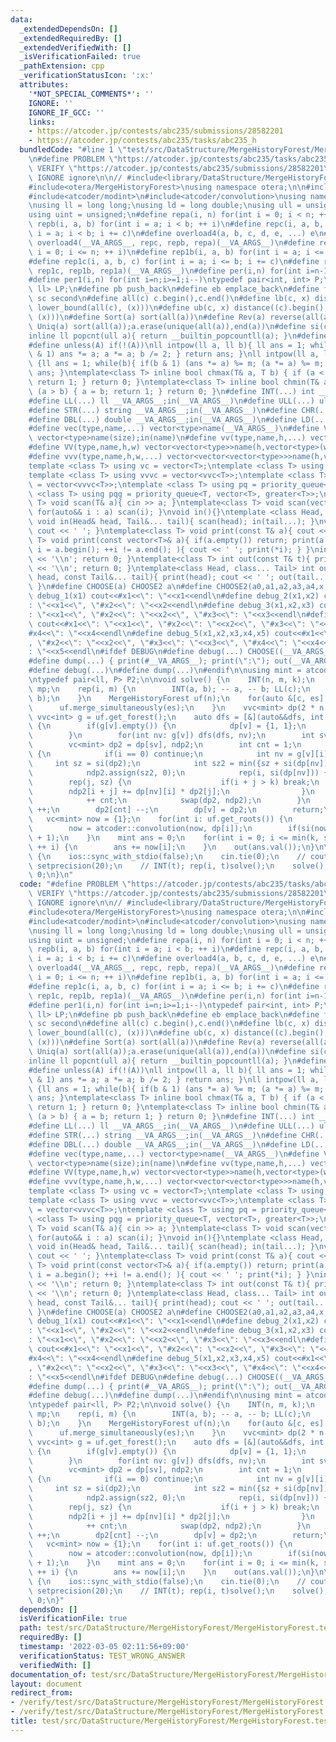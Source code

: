 ```yaml
---
data:
  _extendedDependsOn: []
  _extendedRequiredBy: []
  _extendedVerifiedWith: []
  _isVerificationFailed: true
  _pathExtension: cpp
  _verificationStatusIcon: ':x:'
  attributes:
    '*NOT_SPECIAL_COMMENTS*': ''
    IGNORE: ''
    IGNORE_IF_GCC: ''
    links:
    - https://atcoder.jp/contests/abc235/submissions/28582201
    - https://atcoder.jp/contests/abc235/tasks/abc235_h
  bundledCode: "#line 1 \"test/src/DataStructure/MergeHistoryForest/MergeHistoryForest.test.cpp\"\
    \n#define PROBLEM \"https://atcoder.jp/contests/abc235/tasks/abc235_h\"\n#define\
    \ VERIFY \"https://atcoder.jp/contests/abc235/submissions/28582201\"\n#define\
    \ IGNORE ignore\n\n// #include<library/DataStructure/MergeHistoryForest.hpp>\n\
    #include<otera/MergeHistoryForest>\nusing namespace otera;\n\n#include<bits/stdc++.h>\n\
    #include<atcoder/modint>\n#include<atcoder/convolution>\nusing namespace std;\n\
    \nusing ll = long long;\nusing ld = long double;\nusing ull = unsigned long long;\n\
    using uint = unsigned;\n#define repa(i, n) for(int i = 0; i < n; ++ i)\n#define\
    \ repb(i, a, b) for(int i = a; i < b; ++ i)\n#define repc(i, a, b, c) for(int\
    \ i = a; i < b; i += c)\n#define overload4(a, b, c, d, e, ...) e\n#define rep(...)\
    \ overload4(__VA_ARGS__, repc, repb, repa)(__VA_ARGS__)\n#define rep1a(i, n) for(int\
    \ i = 0; i <= n; ++ i)\n#define rep1b(i, a, b) for(int i = a; i <= b; ++ i)\n\
    #define rep1c(i, a, b, c) for(int i = a; i <= b; i += c)\n#define rep1(...) overload4(__VA_ARGS__,\
    \ rep1c, rep1b, rep1a)(__VA_ARGS__)\n#define per(i,n) for(int i=n-1;i>=0;i--)\n\
    #define per1(i,n) for(int i=n;i>=1;i--)\ntypedef pair<int, int> P;\ntypedef pair<ll,\
    \ ll> LP;\n#define pb push_back\n#define eb emplace_back\n#define fr first\n#define\
    \ sc second\n#define all(c) c.begin(),c.end()\n#define lb(c, x) distance((c).begin(),\
    \ lower_bound(all(c), (x)))\n#define ub(c, x) distance((c).begin(), upper_bound(all(c),\
    \ (x)))\n#define Sort(a) sort(all(a))\n#define Rev(a) reverse(all(a))\n#define\
    \ Uniq(a) sort(all(a));a.erase(unique(all(a)),end(a))\n#define si(c) (int)(c).size()\n\
    inline ll popcnt(ull a){ return __builtin_popcountll(a); }\n#define tpow(n) (1LL<<(n))\n\
    #define unless(A) if(!(A))\nll intpow(ll a, ll b){ ll ans = 1; while(b){ if(b\
    \ & 1) ans *= a; a *= a; b /= 2; } return ans; }\nll intpow(ll a, ll b, ll m)\
    \ {ll ans = 1; while(b){ if(b & 1) (ans *= a) %= m; (a *= a) %= m; b /= 2; } return\
    \ ans; }\ntemplate<class T> inline bool chmax(T& a, T b) { if (a < b) { a = b;\
    \ return 1; } return 0; }\ntemplate<class T> inline bool chmin(T& a, T b) { if\
    \ (a > b) { a = b; return 1; } return 0; }\n#define INT(...) int __VA_ARGS__;in(__VA_ARGS__)\n\
    #define LL(...) ll __VA_ARGS__;in(__VA_ARGS__)\n#define ULL(...) ull __VA_ARGS__;in(__VA_ARGS__)\n\
    #define STR(...) string __VA_ARGS__;in(__VA_ARGS__)\n#define CHR(...) char __VA_ARGS__;in(__VA_ARGS__)\n\
    #define DBL(...) double __VA_ARGS__;in(__VA_ARGS__)\n#define LD(...) ld __VA_ARGS__;in(__VA_ARGS__)\n\
    #define vec(type,name,...) vector<type>name(__VA_ARGS__)\n#define VEC(type,name,size)\
    \ vector<type>name(size);in(name)\n#define vv(type,name,h,...) vector<vector<type>>name(h,vector<type>(__VA_ARGS__))\n\
    #define VV(type,name,h,w) vector<vector<type>>name(h,vector<type>(w));in(name)\n\
    #define vvv(type,name,h,w,...) vector<vector<vector<type>>>name(h,vector<vector<type>>(w,vector<type>(__VA_ARGS__)))\n\
    template <class T> using vc = vector<T>;\ntemplate <class T> using vvc = vector<vc<T>>;\n\
    template <class T> using vvvc = vector<vvc<T>>;\ntemplate <class T> using vvvvc\
    \ = vector<vvvc<T>>;\ntemplate <class T> using pq = priority_queue<T>;\ntemplate\
    \ <class T> using pqg = priority_queue<T, vector<T>, greater<T>>;\ntemplate<class\
    \ T> void scan(T& a){ cin >> a; }\ntemplate<class T> void scan(vector<T>& a){\
    \ for(auto&& i : a) scan(i); }\nvoid in(){}\ntemplate <class Head, class... Tail>\
    \ void in(Head& head, Tail&... tail){ scan(head); in(tail...); }\nvoid print(){\
    \ cout << ' '; }\ntemplate<class T> void print(const T& a){ cout << a; }\ntemplate<class\
    \ T> void print(const vector<T>& a){ if(a.empty()) return; print(a[0]); for(auto\
    \ i = a.begin(); ++i != a.end(); ){ cout << ' '; print(*i); } }\nint out(){ cout\
    \ << '\\n'; return 0; }\ntemplate<class T> int out(const T& t){ print(t); cout\
    \ << '\\n'; return 0; }\ntemplate<class Head, class... Tail> int out(const Head&\
    \ head, const Tail&... tail){ print(head); cout << ' '; out(tail...); return 0;\
    \ }\n#define CHOOSE(a) CHOOSE2 a\n#define CHOOSE2(a0,a1,a2,a3,a4,x,...) x\n#define\
    \ debug_1(x1) cout<<#x1<<\": \"<<x1<<endl\n#define debug_2(x1,x2) cout<<#x1<<\"\
    : \"<<x1<<\", \"#x2<<\": \"<<x2<<endl\n#define debug_3(x1,x2,x3) cout<<#x1<<\"\
    : \"<<x1<<\", \"#x2<<\": \"<<x2<<\", \"#x3<<\": \"<<x3<<endl\n#define debug_4(x1,x2,x3,x4)\
    \ cout<<#x1<<\": \"<<x1<<\", \"#x2<<\": \"<<x2<<\", \"#x3<<\": \"<<x3<<\", \"\
    #x4<<\": \"<<x4<<endl\n#define debug_5(x1,x2,x3,x4,x5) cout<<#x1<<\": \"<<x1<<\"\
    , \"#x2<<\": \"<<x2<<\", \"#x3<<\": \"<<x3<<\", \"#x4<<\": \"<<x4<<\", \"#x5<<\"\
    : \"<<x5<<endl\n#ifdef DEBUG\n#define debug(...) CHOOSE((__VA_ARGS__,debug_5,debug_4,debug_3,debug_2,debug_1,~))(__VA_ARGS__)\n\
    #define dump(...) { print(#__VA_ARGS__); print(\":\"); out(__VA_ARGS__); }\n#else\n\
    #define debug(...)\n#define dump(...)\n#endif\n\nusing mint = atcoder::modint998244353;\n\
    \ntypedef pair<ll, P> P2;\n\nvoid solve() {\n    INT(n, m, k);\n    map<int, vc<P>>\
    \ mp;\n    rep(i, m) {\n        INT(a, b); -- a, -- b; LL(c);\n        mp[c].eb(a,\
    \ b);\n    }\n    MergeHistoryForest uf(n);\n    for(auto &[c, es]: mp) {\n  \
    \      uf.merge_simultaneously(es);\n    }\n    vvc<mint> dp(2 * n - 1);\n   \
    \ vvc<int> g = uf.get_forest();\n    auto dfs = [&](auto&&dfs, int v) -> void\
    \ {\n        if(g[v].empty()) {\n            dp[v] = {1, 1};\n            return;\n\
    \        }\n        for(int nv: g[v]) dfs(dfs, nv);\n        int sv = g[v][0];\n\
    \        vc<mint> dp2 = dp[sv], ndp2;\n        int cnt = 1;\n        rep(i, si(g[v]))\
    \ {\n            if(i == 0) continue;\n            int nv = g[v][i];\n       \
    \     int sz = si(dp2);\n            int sz2 = min({sz + si(dp[nv]) - 1, k + 1});\n\
    \            ndp2.assign(sz2, 0);\n            rep(i, si(dp[nv])) {\n        \
    \        rep(j, sz) {\n                    if(i + j > k) break;\n            \
    \        ndp2[i + j] += dp[nv][i] * dp2[j];\n                }\n            }\n\
    \            ++ cnt;\n            swap(dp2, ndp2);\n        }\n        dp2[1]\
    \ ++;\n        dp2[cnt] --;\n        dp[v] = dp2;\n        return;\n    };\n \
    \   vc<mint> now = {1};\n    for(int i: uf.get_roots()) {\n        dfs(dfs, i);\n\
    \        now = atcoder::convolution(now, dp[i]);\n        if(si(now) > k) now.resize(k\
    \ + 1);\n    }\n    mint ans = 0;\n    for(int i = 0; i <= min(k, si(now) - 1);\
    \ ++ i) {\n        ans += now[i];\n    }\n    out(ans.val());\n}\n\nsigned main()\
    \ {\n    ios::sync_with_stdio(false);\n    cin.tie(0);\n    // cout << fixed <<\
    \ setprecision(20);\n    // INT(t); rep(i, t)solve();\n    solve();\n    return\
    \ 0;\n}\n"
  code: "#define PROBLEM \"https://atcoder.jp/contests/abc235/tasks/abc235_h\"\n#define\
    \ VERIFY \"https://atcoder.jp/contests/abc235/submissions/28582201\"\n#define\
    \ IGNORE ignore\n\n// #include<library/DataStructure/MergeHistoryForest.hpp>\n\
    #include<otera/MergeHistoryForest>\nusing namespace otera;\n\n#include<bits/stdc++.h>\n\
    #include<atcoder/modint>\n#include<atcoder/convolution>\nusing namespace std;\n\
    \nusing ll = long long;\nusing ld = long double;\nusing ull = unsigned long long;\n\
    using uint = unsigned;\n#define repa(i, n) for(int i = 0; i < n; ++ i)\n#define\
    \ repb(i, a, b) for(int i = a; i < b; ++ i)\n#define repc(i, a, b, c) for(int\
    \ i = a; i < b; i += c)\n#define overload4(a, b, c, d, e, ...) e\n#define rep(...)\
    \ overload4(__VA_ARGS__, repc, repb, repa)(__VA_ARGS__)\n#define rep1a(i, n) for(int\
    \ i = 0; i <= n; ++ i)\n#define rep1b(i, a, b) for(int i = a; i <= b; ++ i)\n\
    #define rep1c(i, a, b, c) for(int i = a; i <= b; i += c)\n#define rep1(...) overload4(__VA_ARGS__,\
    \ rep1c, rep1b, rep1a)(__VA_ARGS__)\n#define per(i,n) for(int i=n-1;i>=0;i--)\n\
    #define per1(i,n) for(int i=n;i>=1;i--)\ntypedef pair<int, int> P;\ntypedef pair<ll,\
    \ ll> LP;\n#define pb push_back\n#define eb emplace_back\n#define fr first\n#define\
    \ sc second\n#define all(c) c.begin(),c.end()\n#define lb(c, x) distance((c).begin(),\
    \ lower_bound(all(c), (x)))\n#define ub(c, x) distance((c).begin(), upper_bound(all(c),\
    \ (x)))\n#define Sort(a) sort(all(a))\n#define Rev(a) reverse(all(a))\n#define\
    \ Uniq(a) sort(all(a));a.erase(unique(all(a)),end(a))\n#define si(c) (int)(c).size()\n\
    inline ll popcnt(ull a){ return __builtin_popcountll(a); }\n#define tpow(n) (1LL<<(n))\n\
    #define unless(A) if(!(A))\nll intpow(ll a, ll b){ ll ans = 1; while(b){ if(b\
    \ & 1) ans *= a; a *= a; b /= 2; } return ans; }\nll intpow(ll a, ll b, ll m)\
    \ {ll ans = 1; while(b){ if(b & 1) (ans *= a) %= m; (a *= a) %= m; b /= 2; } return\
    \ ans; }\ntemplate<class T> inline bool chmax(T& a, T b) { if (a < b) { a = b;\
    \ return 1; } return 0; }\ntemplate<class T> inline bool chmin(T& a, T b) { if\
    \ (a > b) { a = b; return 1; } return 0; }\n#define INT(...) int __VA_ARGS__;in(__VA_ARGS__)\n\
    #define LL(...) ll __VA_ARGS__;in(__VA_ARGS__)\n#define ULL(...) ull __VA_ARGS__;in(__VA_ARGS__)\n\
    #define STR(...) string __VA_ARGS__;in(__VA_ARGS__)\n#define CHR(...) char __VA_ARGS__;in(__VA_ARGS__)\n\
    #define DBL(...) double __VA_ARGS__;in(__VA_ARGS__)\n#define LD(...) ld __VA_ARGS__;in(__VA_ARGS__)\n\
    #define vec(type,name,...) vector<type>name(__VA_ARGS__)\n#define VEC(type,name,size)\
    \ vector<type>name(size);in(name)\n#define vv(type,name,h,...) vector<vector<type>>name(h,vector<type>(__VA_ARGS__))\n\
    #define VV(type,name,h,w) vector<vector<type>>name(h,vector<type>(w));in(name)\n\
    #define vvv(type,name,h,w,...) vector<vector<vector<type>>>name(h,vector<vector<type>>(w,vector<type>(__VA_ARGS__)))\n\
    template <class T> using vc = vector<T>;\ntemplate <class T> using vvc = vector<vc<T>>;\n\
    template <class T> using vvvc = vector<vvc<T>>;\ntemplate <class T> using vvvvc\
    \ = vector<vvvc<T>>;\ntemplate <class T> using pq = priority_queue<T>;\ntemplate\
    \ <class T> using pqg = priority_queue<T, vector<T>, greater<T>>;\ntemplate<class\
    \ T> void scan(T& a){ cin >> a; }\ntemplate<class T> void scan(vector<T>& a){\
    \ for(auto&& i : a) scan(i); }\nvoid in(){}\ntemplate <class Head, class... Tail>\
    \ void in(Head& head, Tail&... tail){ scan(head); in(tail...); }\nvoid print(){\
    \ cout << ' '; }\ntemplate<class T> void print(const T& a){ cout << a; }\ntemplate<class\
    \ T> void print(const vector<T>& a){ if(a.empty()) return; print(a[0]); for(auto\
    \ i = a.begin(); ++i != a.end(); ){ cout << ' '; print(*i); } }\nint out(){ cout\
    \ << '\\n'; return 0; }\ntemplate<class T> int out(const T& t){ print(t); cout\
    \ << '\\n'; return 0; }\ntemplate<class Head, class... Tail> int out(const Head&\
    \ head, const Tail&... tail){ print(head); cout << ' '; out(tail...); return 0;\
    \ }\n#define CHOOSE(a) CHOOSE2 a\n#define CHOOSE2(a0,a1,a2,a3,a4,x,...) x\n#define\
    \ debug_1(x1) cout<<#x1<<\": \"<<x1<<endl\n#define debug_2(x1,x2) cout<<#x1<<\"\
    : \"<<x1<<\", \"#x2<<\": \"<<x2<<endl\n#define debug_3(x1,x2,x3) cout<<#x1<<\"\
    : \"<<x1<<\", \"#x2<<\": \"<<x2<<\", \"#x3<<\": \"<<x3<<endl\n#define debug_4(x1,x2,x3,x4)\
    \ cout<<#x1<<\": \"<<x1<<\", \"#x2<<\": \"<<x2<<\", \"#x3<<\": \"<<x3<<\", \"\
    #x4<<\": \"<<x4<<endl\n#define debug_5(x1,x2,x3,x4,x5) cout<<#x1<<\": \"<<x1<<\"\
    , \"#x2<<\": \"<<x2<<\", \"#x3<<\": \"<<x3<<\", \"#x4<<\": \"<<x4<<\", \"#x5<<\"\
    : \"<<x5<<endl\n#ifdef DEBUG\n#define debug(...) CHOOSE((__VA_ARGS__,debug_5,debug_4,debug_3,debug_2,debug_1,~))(__VA_ARGS__)\n\
    #define dump(...) { print(#__VA_ARGS__); print(\":\"); out(__VA_ARGS__); }\n#else\n\
    #define debug(...)\n#define dump(...)\n#endif\n\nusing mint = atcoder::modint998244353;\n\
    \ntypedef pair<ll, P> P2;\n\nvoid solve() {\n    INT(n, m, k);\n    map<int, vc<P>>\
    \ mp;\n    rep(i, m) {\n        INT(a, b); -- a, -- b; LL(c);\n        mp[c].eb(a,\
    \ b);\n    }\n    MergeHistoryForest uf(n);\n    for(auto &[c, es]: mp) {\n  \
    \      uf.merge_simultaneously(es);\n    }\n    vvc<mint> dp(2 * n - 1);\n   \
    \ vvc<int> g = uf.get_forest();\n    auto dfs = [&](auto&&dfs, int v) -> void\
    \ {\n        if(g[v].empty()) {\n            dp[v] = {1, 1};\n            return;\n\
    \        }\n        for(int nv: g[v]) dfs(dfs, nv);\n        int sv = g[v][0];\n\
    \        vc<mint> dp2 = dp[sv], ndp2;\n        int cnt = 1;\n        rep(i, si(g[v]))\
    \ {\n            if(i == 0) continue;\n            int nv = g[v][i];\n       \
    \     int sz = si(dp2);\n            int sz2 = min({sz + si(dp[nv]) - 1, k + 1});\n\
    \            ndp2.assign(sz2, 0);\n            rep(i, si(dp[nv])) {\n        \
    \        rep(j, sz) {\n                    if(i + j > k) break;\n            \
    \        ndp2[i + j] += dp[nv][i] * dp2[j];\n                }\n            }\n\
    \            ++ cnt;\n            swap(dp2, ndp2);\n        }\n        dp2[1]\
    \ ++;\n        dp2[cnt] --;\n        dp[v] = dp2;\n        return;\n    };\n \
    \   vc<mint> now = {1};\n    for(int i: uf.get_roots()) {\n        dfs(dfs, i);\n\
    \        now = atcoder::convolution(now, dp[i]);\n        if(si(now) > k) now.resize(k\
    \ + 1);\n    }\n    mint ans = 0;\n    for(int i = 0; i <= min(k, si(now) - 1);\
    \ ++ i) {\n        ans += now[i];\n    }\n    out(ans.val());\n}\n\nsigned main()\
    \ {\n    ios::sync_with_stdio(false);\n    cin.tie(0);\n    // cout << fixed <<\
    \ setprecision(20);\n    // INT(t); rep(i, t)solve();\n    solve();\n    return\
    \ 0;\n}"
  dependsOn: []
  isVerificationFile: true
  path: test/src/DataStructure/MergeHistoryForest/MergeHistoryForest.test.cpp
  requiredBy: []
  timestamp: '2022-03-05 02:11:56+09:00'
  verificationStatus: TEST_WRONG_ANSWER
  verifiedWith: []
documentation_of: test/src/DataStructure/MergeHistoryForest/MergeHistoryForest.test.cpp
layout: document
redirect_from:
- /verify/test/src/DataStructure/MergeHistoryForest/MergeHistoryForest.test.cpp
- /verify/test/src/DataStructure/MergeHistoryForest/MergeHistoryForest.test.cpp.html
title: test/src/DataStructure/MergeHistoryForest/MergeHistoryForest.test.cpp
---
```

